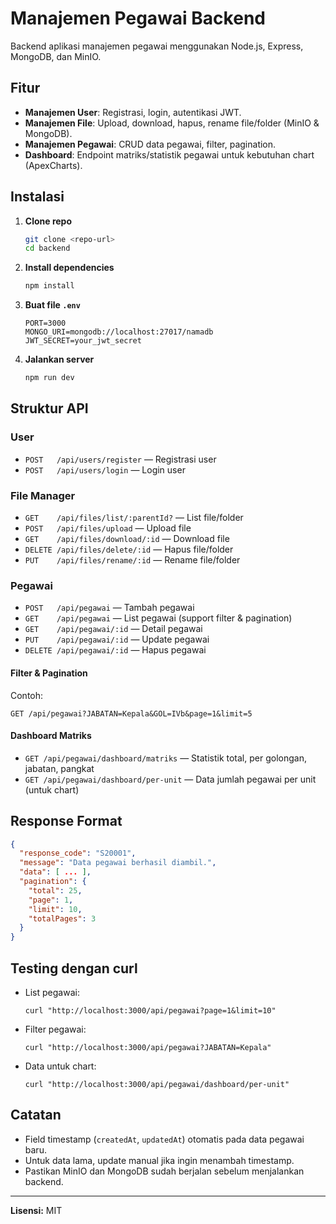 # Manajemen Pegawai Backend

Backend aplikasi manajemen pegawai menggunakan Node.js, Express, MongoDB, dan MinIO.

## Fitur

- **Manajemen User**: Registrasi, login, autentikasi JWT.
- **Manajemen File**: Upload, download, hapus, rename file/folder (MinIO & MongoDB).
- **Manajemen Pegawai**: CRUD data pegawai, filter, pagination.
- **Dashboard**: Endpoint matriks/statistik pegawai untuk kebutuhan chart (ApexCharts).

## Instalasi

1. **Clone repo**
   ```sh
   git clone <repo-url>
   cd backend
   ```

2. **Install dependencies**
   ```sh
   npm install
   ```

3. **Buat file `.env`**
   ```
   PORT=3000
   MONGO_URI=mongodb://localhost:27017/namadb
   JWT_SECRET=your_jwt_secret
   ```

4. **Jalankan server**
   ```sh
   npm run dev
   ```

## Struktur API

### User
- `POST   /api/users/register` — Registrasi user
- `POST   /api/users/login` — Login user

### File Manager
- `GET    /api/files/list/:parentId?` — List file/folder
- `POST   /api/files/upload` — Upload file
- `GET    /api/files/download/:id` — Download file
- `DELETE /api/files/delete/:id` — Hapus file/folder
- `PUT    /api/files/rename/:id` — Rename file/folder

### Pegawai
- `POST   /api/pegawai` — Tambah pegawai
- `GET    /api/pegawai` — List pegawai (support filter & pagination)
- `GET    /api/pegawai/:id` — Detail pegawai
- `PUT    /api/pegawai/:id` — Update pegawai
- `DELETE /api/pegawai/:id` — Hapus pegawai

#### Filter & Pagination
Contoh:
```
GET /api/pegawai?JABATAN=Kepala&GOL=IVb&page=1&limit=5
```

#### Dashboard Matriks
- `GET /api/pegawai/dashboard/matriks` — Statistik total, per golongan, jabatan, pangkat
- `GET /api/pegawai/dashboard/per-unit` — Data jumlah pegawai per unit (untuk chart)

## Response Format

```json
{
  "response_code": "S20001",
  "message": "Data pegawai berhasil diambil.",
  "data": [ ... ],
  "pagination": {
    "total": 25,
    "page": 1,
    "limit": 10,
    "totalPages": 3
  }
}
```

## Testing dengan curl

- List pegawai:
  ```
  curl "http://localhost:3000/api/pegawai?page=1&limit=10"
  ```
- Filter pegawai:
  ```
  curl "http://localhost:3000/api/pegawai?JABATAN=Kepala"
  ```
- Data untuk chart:
  ```
  curl "http://localhost:3000/api/pegawai/dashboard/per-unit"
  ```

## Catatan

- Field timestamp (`createdAt`, `updatedAt`) otomatis pada data pegawai baru.
- Untuk data lama, update manual jika ingin menambah timestamp.
- Pastikan MinIO dan MongoDB sudah berjalan sebelum menjalankan backend.

---

**Lisensi:** MIT